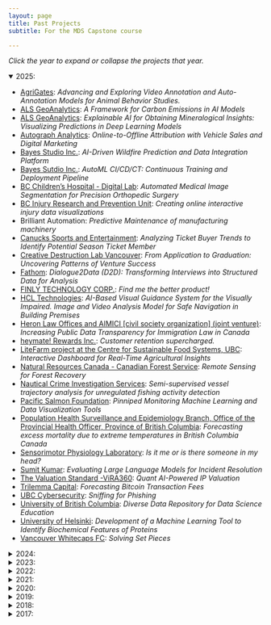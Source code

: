 ```yaml
---
layout: page
title: Past Projects
subtitle: For the MDS Capstone course

---
```


*Click the year to expand or collapse the projects that year.*

<details open>
  <summary>2025:</summary>

<ul>
<li><a href="https://agrigates.io/">AgriGates</a>: <i>Advancing and Exploring Video Annotation and Auto-Annotation Models for Animal Behavior Studies.</i></li>
<li><a href="https://www.alsglobal.com/en/geoanalytics">ALS GeoAnalytics</a>: <i>A Framework for Carbon Emissions in AI Models</i></li>
<li><a href="https://www.alsglobal.com/en/geoanalytics">ALS GeoAnalytics</a>: <i>Explainable AI for Obtaining Mineralogical Insights: Visualizing Predictions in Deep Learning Models</i></li>
<li><a href="https://autographanalytics.com">Autograph Analytics</a>: <i>Online-to-Offline Attribution with Vehicle Sales and Digital Marketing</i></li>
<li><a href="https://bayesstudio.com/">Bayes Studio Inc.</a>: <i>AI-Driven Wildfire Prediction and Data Integration Platform</i></li>
<li><a href="https://bayesstudio.com/">Bayes Sutdio Inc.</a>: <i>AutoML CI/CD/CT: Continuous Training and Deployment Pipeline</i></li>
<li><a href="https://www.digitallab.org/">BC Children’s Hospital - Digital Lab</a>: <i>Automated Medical Image Segmentation for Precision Orthopedic Surgery</i></li>
<li><a href="https://www.injuryresearch.bc.ca/">BC Injury Research and Prevention Unit</a>: <i>Creating online interactive injury data visualizations</i></li>
<li>Brilliant Automation: <i>Predictive Maintenance of manufacturing machinery</i></li>
<li><a href="https://canucks.com">Canucks Sports and Entertainment</a>: <i>Analyzing Ticket Buyer Trends to Identify Potential Season Ticket Member</i></li>
<li><a href="https://creativedestructionlab.com/locations/vancouver/">Creative Destruction Lab Vancouver</a>: <i>From Application to Graduation: Uncovering Patterns of Venture Success</i></li>
<li><a href="https://www.fathomthat.ai/">Fathom</a>: <i>Dialogue2Data (D2D): Transforming Interviews into Structured Data for Analysis</i></li>
<li><a href="https://finlywealth.com">FINLY TECHNOLOGY CORP.</a>: <i>Find me the better product!</i></li>
<li><a href="https://www.hcltech.com">HCL Technologies</a>: <i>AI-Based Visual Guidance System for the Visually Impaired. Image and Video Analysis Model for Safe Navigation in Building Premises</i></li>
<li><a href="https://heronlaw.ca">Heron Law Offices and AIMICI [civil society organization] (joint venture)</a>: <i>Increasing Public Data Transparency for Immigration Law in Canada</i></li>
<li><a href="https://www.heymate.ca">heymate! Rewards Inc.</a>: <i>Customer retention supercharged.</i></li>
<li><a href="https://www.litefarm.org">LiteFarm project at the Centre for Sustainable Food Systems, UBC</a>: <i>Interactive Dashboard for Real-Time Agricultural Insights</i></li>
<li><a href="https://natural-resources.canada.ca/our-natural-resources/forests-forestry/the-canadian-forest-service">Natural Resources Canada - Canadian Forest Service</a>: <i>Remote Sensing for Forest Recovery</i></li>
<li><a href="https://www.ncis-tech.com">Nautical Crime Investigation Services</a>: <i>Semi-supervised vessel trajectory analysis for unregulated fishing activity detection</i></li>
<li><a href="https://www.survivalbottlenecks.ca/">Pacific Salmon Foundation</a>: <i>Pinniped Monitoring Machine Learning and Data Visualization Tools</i></li>
<li><a href="https://www2.gov.bc.ca/gov/content/health/about-bc-s-health-care-system/office-of-the-provincial-health-officer">Population Health Surveillance and Epidemiology Branch, Office of the Provincial Health Officer, Province of British Columbia</a>: <i>Forecasting excess mortality due to extreme temperatures in British Columbia Canada</i></li>
<li><a href="https://kin.educ.ubc.ca/research/neuro-mechanical/sensorimotor-physiology-lab/">Sensorimotor Physiology Laboratory</a>: <i>Is it me or is there someone in my head?</i></li>
<li><a href="https://www.hcltech.com">Sumit Kumar</a>: <i>Evaluating Large Language Models for Incident Resolution</i></li>
<li><a href="https://thevaluationstandard.com">The Valuation Standard -ViRA360</a>: <i>Quant AI-Powered IP Valuation</i></li>
<li><a href="https://www.trilemmacapital.com/">Trilemma Capital</a>: <i>Forecasting Bitcoin Transaction Fees</i></li>
<li><a href="https://privacymatters.ubc.ca">UBC Cybersecurity</a>: <i>Sniffing for Phishing</i></li>
<li><a href="https://katieburak.github.io/">University of British Columbia</a>: <i>Diverse Data Repository for Data Science Education</i></li>
<li><a href="https://www.helsinki.fi/en/researchgroups/systems-pharmacology">University of Helsinki</a>: <i>Development of a Machine Learning Tool to Identify Biochemical Features of Proteins</i></li>
<li><a href="https://www.whitecapsfc.com/">Vancouver Whitecaps FC</a>: <i>Solving Set Pieces</i></li>
</ul>
</details>

<details>
  <summary>2024:</summary>

<ul>
<li><a href="https://goldspot.ca/">ALS GoldSpot Discoveries Ltd.</a>: <i>Towards Decentralized Training of Machine Learning Models for Bone Cancer Detection</i></li>
<li><a href="http://www.analytika.ca/">Analytika</a>: <i>Production Line Robotics Arms Vision Recognition</i></li>
<li><a href="https://www.autozen.com/">Autozen Technology</a>: <i>Autozen Recommendation Engine</i></li>
<li><a href="https://ww2.jeppesen.com/digital-aviation-analytics/">Boeing Digital Solutions, Inc. d/b/a Jeppesen</a>: <i>Navigation Chart Change Detection</i></li>
<li><a href="https://www.nhl.com/canucks/">Canucks Sports & Entertainment</a>: <i>Ticket Pricing Analysis of the Vancouver Canucks</i></li>
<li><a href="https://coru.oceans.ubc.ca/">Changing Ocean Research Unit, Institute for the Oceans and Fisheries, UBC</a>: <i>Can you afford sustainable seafood in the future under climate change?</i></li>
<li><a href="https://faberconnect.com/">Faber Connect</a>: <i>Predicting No-Shows and Job Success in Construction</i></li>
<li><a href="https://www.illuminex.ai/">Illuminex AI</a>: <i>Airfield hazards: bird tracking at airports</i></li>
<li><a href="https://impact.canada.ca/en">Impact Canada (Impact and Innovation Unit, Privy Council Office)</a>: <i>Measuring innovation through knowledge production</i></li>
<li><a href="https://ubcfarm.ubc.ca/csfs-research/litefarm/">Litefarm / University of British Columbia</a>: <i>Leveraging data science for agricultural carbon and biodiversity outcomes</i></li>
<li><a href="http://www.riotinto.com/">Rio Tinto Exploration</a>: <i>FaultSENS</i></li>
<li><a href="http://www.riotinto.com/">Rio Tinto Exploration</a>: <i>Project DrillSense</i></li>
<li><a href="https://www.therocketbrew.com/">Rocketbrew</a>: <i>Generative AI Icebreaker - Wildcard Clickbait 🃏</i></li>
<li><a href="https://www.srk.com/">SRK Consulting (Canada) Inc.</a>: <i>Benchmarking tailings facility risks</i></li>
<li><a href="https://www.srk.com/">SRK Consulting (Canada) Inc.</a>: <i>Developing novel methods for liquefaction prediction</i></li>
<li>Seahorse Strategies: <i>UBC Stock Portfolio Allocation Formula</i></li>
<li><a href="https://www.theside.ca/">Side.</a>: <i>AI-Driven Real Estate Insights: Revolutionizing Pre-Construction Sales</i></li>
<li><a href="https://sogdatacentre.ca/">Strait of Georgia Data Center</a>: <i>Survival Analysis System for Salmon in the Salish Sea</i></li>
<li><a href="https://www.triumf.ca/">TRIUMF</a> and <a href="https://www.ubc.ca/">UBC</a>: <i>AI CALRICH</i></li>
<li><a href="https://www.ubc.ca/">University of British Columbia</a>: <i>Checklists and LLM prompts for efficient and effective test creation in data analysis</i></li>
<li><a href="https://www.whitecapsfc.com/">Vancouver Whitecaps Football Club</a>: <i>The Global Game: Ranking Soccer Clubs Worldwide</i></li>
<li><a href="https://www.whitecapsfc.com/">Vancouver Whitecaps Football Club</a>: <i>Predicting Physical Performance of Football Players</i></li>
<li><a href="https://www.westlandinsurance.ca/">Westland Insurance</a>: <i>Augmenting Customer Retention Modelling with NLP Feature Engineering</i></li>
</ul>
</details>

<details>
  <summary>2023:</summary>

<ul>
<li><a href="https://www.autozen.com/">Autozen Technology</a>: <i>Autozen Valuation Guru</i></li>
<li><a href="https://bgcengineering.ca/">BGC Engineering Inc.</a>: <i>Predicting the largest floods in Canadian rivers</i></li>
<li><a href="https://www.reliance-foundry.com/">Citysage for Reliance Foundry</a>: <i>Noise Pollution: Spatial modelling and visualization of urban sound levels</i></li>
<li><a href="https://cymaxgroup.com/">Cymax Group Technologies</a>: <i>Product Knowledge Graph</i></li>
<li><a href="https://www.eoas.ubc.ca/">EOAS department, UBC Faculty of Science</a>: <i>Data Science for polar ice core climate reconstructions</i></li>
<li><a href="https://goldspot.ca/">ALS GoldSpot Discoveries Ltd.</a>: <i>A Study on the Effects of Representation Bias on AI Performance and Methods of Mitigating it</i></li>
<li><a href="https://www.icbc.com/Pages/default.aspx">Insurance Corporation of BC</a>: <i>Image Recognition of Vehicle Odometer Readings</i></li>
<li><a href="https://www.neotomadb.org/">Neotoma Paleoecology Database(University of Wisconsin – Madison)</a>: <i>Finding Fossils in the Literature</i></li>
<li><a href="https://www.olyns.com/">Olyns</a>: <i>The Price Is Right!</i></li>
<li><a href="http://www.riotinto.com/">Rio Tinto Exploration</a>: <i>Clean sat</i></li>
<li><a href="https://www.seaspancorp.com/">Seaspan Corporation</a>: <i>Development of operation and maintenance analytics platform for container ships</i></li>
<li><a href="https://sitewise.com/">Sitewise Analytics</a>: <i>Restaurant Segmentation Analysis</i></li>
<li><a href="https://www.slalom.com/">Slalom Consulting</a>: <i>Power Price Prediction - a short-term forecast</i></li>
<li><a href="https://www.triumf.ca/">TRIUMF</a> and <a href="https://www.ubc.ca/">UBC</a>: <i>CALORICH AI</i></li>
<li><a href="https://www.trustingpixels.com/">Trusting Pixels Inc.</a>: <i>Compressed Softening Filter Detection</i></li>
<li><a href="https://digem.med.ubc.ca/">UBC Digital Emergency Medicine</a>: <i>Predictive analytics to support HLBC 8-1-1 and HEiDi triage</i></li>
<li><a href="https://www.whitecapsfc.com/">Vancouver Whitecaps Football Club</a>: <i>Finding Football Talent with Wearable Technology Using PlayerMaker sensors to understand academy player performance</i></li>
<li><a href="https://www.whitecapsfc.com/">Vancouver Whitecaps Football Club</a>: <i>Terrific Touch</i></li>
<li><a href="https://www.westlandinsurance.ca/">Westland Insurance</a>: <i>Predicting Customer Conversion</i></li>
<li><a href="https://www.adolus.com/">aDolus Inc</a>: <i>Can AI spot risky software in critical infrastructue?</i></li>
</ul>

</details>

<details>
  <summary>2022:</summary>

<ul>
<li><a href="https://pair.ubc.ca/surveys/canadian-campus-wellbeing-survey/">Canadian Campus Wellbeing Survey/UBC</a>: <i>Impact of COVID-19 on student mental health: Lessons from the CCWS</i></li>
<li><a href="https://corporatefinanceinstitute.com/">Corporate Finance Institute Education Inc.</a>: <i>Recency, Frequency, and Monetary Value Analysis</i></li>
<li><a href="https://corporatefinanceinstitute.com/">Corporate Finance Institute Education Inc.</a>: <i>Sales Forecasting</i></li>
<li><a href="https://www.defined.fi/">Defined Finance Ltd.</a>: <i>DeFi Dashboard: Follow and Forecast the Money</i></li>
<li><a href="https://www.glentel.com/home">Glentel</a>: <i>Practical people analytics for predicting retention</i></li>
<li><a href="https://www.glentel.com/home">Glentel</a>: <i>Practical people analytics for predicting employee performance</i></li>
<li><a href="https://goldspot.ca/">ALS GoldSpot Discoveries Ltd.</a>: <i>Detection and Mitigation of Data Drift and Model Decay</i></li>
<li><a href="https://goldspot.ca/">ALS GoldSpot Discoveries Ltd.</a>: <i>Panorama stitching of core-photos</i></li>
<li><a href="https://www.olyns.com/">Olyns</a>: <i>Prune CNN models to help people go green</i></li>
<li><a href="https://www.oraq.ai/">OraQ AI</a>: <i>Using NLP to untangle the complex web of dental conditions</i></li>
<li><a href="http://www.bccdc.ca/our-services/programs/population-public-health-surveillance">Population Health Surveillance and Epidemiology</a>: <i>BC Chronic Disease Visualization and Trend Analysis with R Shiny</i></li>
<li><a href="https://www.reliance-foundry.com/">Reliance Foundry Co. Ltd.</a>: <i>LiDAR object detection and classification for cities</i></li>
<li><a href="https://www.riversol.com/">Riversol Skincare Solutions Inc</a>: <i>Forecasting the success of online lead generation</i></li>
<li><a href="https://www.therocketbrew.com/">Rocketbrew Inc.</a>: <i>Creating (figurative) ecommerce shopping aisles with ML 🛒🛒🛒</i></li>
<li>Seahorse Strategies: <i>Data Analytics for Stock Market Trading</i></li>
<li><a href="https://simpl.mech.ubc.ca/">Sensing in Biomechanical Processes Lab (SimPL)</a>: <i>Towards a simplified method for video confirmation of head impact events in contact sports</i></li>
<li><a href="https://kin.educ.ubc.ca/research/neuro-mechanical/sensorimotor-physiology-lab/">Sensorimotor Physiology Laboratory</a>: <i>Decomposition of muscle activity for sensorimotor neuroscience</i></li>
<li><a href="https://sitewise.com/">Sitewise Analytics</a>: <i>Determining Restaurant Sales Performance Drivers through Feature Selection</i></li>
<li><a href="https://www.suncor.com/">Suncor Energy Inc.</a>: <i>Modelling Heat Exchanger Units to Optimize Cleaning Schedules</i></li>
<li><a href="https://www.triumf.ca/">TRIUMF</a>: <i>RICH AI</i></li>
<li><a href="https://www.trustingpixels.com/">Trusting Pixels Inc.</a>: <i>IMAGE COMPARISON ANALYSIS</i></li>
<li><a href="https://www.trustingpixels.com/">Trusting Pixels Inc.</a>: <i>PHOTO WITHIN PHOTO DETECTION</i></li>
<li><a href="https://awp.landfood.ubc.ca/">UBC Animal Welfare Program</a>: <i>Cow bonds: Visualizing and assessing changes in the social networks of dairy cows</i></li>
<li><a href="https://www.sauder.ubc.ca">UBC Sauder</a> and <a href="https://teejlab.com/">TeejLab</a>: <i>An Analytical Framework for Quantifying API Risks</i></li>
<li><a href="https://www.whitecapsfc.com/">Vancouver Whitecaps Football Club</a>: <i>Passing Perfection - Using Optical Tracking and Event Data to Evaluate MLS Player’s Passing Tendencies</i></li>
<li><a href="https://www.whitecapsfc.com/">Vancouver Whitecaps Football Club</a>: <i>Disruptive Defending - Using Optical Tracking and Event Data to Evaluate MLS Players’ Defensive Performance</i></li>
<li><a href="https://www.viewpoint.ai/">Viewpoint AI</a>: <i>Life Decision Support: Choose your best career path</i></li>
<li><a href="https://www.westlandinsurance.ca/">Westland Insurance</a>: <i>Predicting Customer Retention</i></li>
<li><a href="https://www.worldbank.org/en/home">World Bank</a>: <i>How quickly can South Asia transition to a green economy?</i></li>
</ul>

</details>

<details>
  <summary>2021:</summary>

<ul>
<li><a href="http://www.analytika.ca/">Analytika</a>: <i>Transforming Customer Experiences</i></li>
<li><a href="https://www.bccsu.ca/">BC Centre on Substance Use</a>: <i>Using data science to identify and visualize novel compounds in illicit drug checking samples</i></li>
<li><a href="http://www2.gov.bc.ca/gov/content/data/about-data-management/bc-stats">BC Stats</a>: <i>Understanding voting method choices in the 2020 BC General Election</i></li>
<li><a href="https://www.bci.ca/">British Columbia Investment Management Corporation (BCI)</a>: <i>What Can SEC 10-K Textual Disclosures Tell Us About a Firm’s Earnings Quality and Future Stock Returns?</i></li>
<li>Canada Web Analytics Team: <i>Determining the Use Cases Across Data Science Sub-Fields for the Government of Canada&#39;s Web Analytics Operations</i></li>
<li><a href="https://www.cenovus.com/">Cenovus</a>: <i>Using Time Series Temperature Data to Determine Well Productivity</i></li>
<li><a href="https://core.ubc.ca/">Collaboration for Outcomes Research and Evaluation (CORE)</a>: <i>Data science and health outcomes research</i></li>
<li><a href="https://www.dialpad.com/">Dialpad</a>: <i>Detecting Emerging Topics, Trends and Anomalies from Call Center Transcripts</i></li>
<li><a href="https://www.dialpad.com/">Dialpad</a>: <i>Understanding &amp; Predicting Customer Satisfaction Using Vocal Features</i></li>
<li><a href="https://www.vchri.ca/">Gerontology and Diabetes Research Laboratory (GDRL)</a>: <i>Machine Learning Approaches to: 1. Diagnosing Lipohypertrophy at the bedside, and 2. Falls Prediction in Long Term Care</i></li>
<li><a href="https://www.glentel.com/home">Glentel</a>: <i>People Analytics</i></li>
<li><a href="https://goldspot.ca/">ALS GoldSpot Discoveries Ltd.</a>: <i>Automated drill core logging through the lens of Machine learning and Deep learning</i></li>
<li><a href="https://www.hootsuite.com/">Hootsuite</a>: <i>Customer Segmentation using Hootsuite Product Usage Data</i></li>
<li><a href="https://www.newsly.me/">Newsly</a>: <i>Audio listening preferences</i></li>
<li><a href="https://www.orbis.com/ca/institutional/home">Orbis Investments</a>: <i>Earning Calls Deception Analysis</i></li>
<li><a href="https://www.paybyphone.com/">PayByPhone</a>: <i>Anomaly Detection</i></li>
<li><a href="https://www.properly.ca/">Properly Inc</a>: <i>Image Processing: Quantifying The Home Condition From Property Images</i></li>
<li><a href="https://www.realtor.com/">Realtor.com</a>: <i>Identifying real estate investment opportunities using Machine Learning</i></li>
<li><a href="https://www.realtor.com/">Realtor.com</a>: <i>Will they or won&#39;t they? Return user prediction</i></li>
<li><a href="http://simpl.mech.ubc.ca/">Sensing in Biomechanical Processes Lab (SimPL)</a>: <i>Extracting and visualizing the human brain state using EEG data</i></li>
<li>UBC Cybersecurity Group: <i>Defend UBC</i></li>
<li><a href="https://www.whitecapsfc.com/">Vancouver Whitecaps Football Club</a>: <i>Football Fortune Telling: Predicting MLS Performance</i></li>
<li><a href="https://www.whitecapsfc.com/">Vancouver Whitecaps Football Club</a>: <i>Match Fit – Using Optical Tracking Data to Evaluate MLS Players’ Power, Fitness &amp; Fatigue</i></li>
<li><a href="https://www.adolus.com/">aDolus Inc</a>: <i>Software File Clustering (What is this file?)</i></li>
</ul>

</details>

<details>
  <summary>2020:</summary>

<ul>
<li><a href="https://www.adolus.com/">aDolus</a>: <i>Unearthing Hidden Vulnerabilities in Mission Critical Software</i></li>
<li><a href="http://www.analytika.ca/">Analytika</a>: <i>Smart Agriculture</i></li>
<li><a href="http://www.analytika.ca/">Analytika</a>: <i>Wells Timelines</i></li>
<li><a href="http://www2.gov.bc.ca/gov/content/data/about-data-management/bc-stats">BC Stats</a>: <i>Text Analytics: Quantifying the Responses to Open-Ended Survey Questions</i></li>
<li><a href="https://bgcengineering.ca/">BGC Engineering</a>: <i>Automated Tailings Dam Detection from Satellite Data</i></li>
<li><a href="https://bgcengineering.ca/">BGC Engineering</a>: <i>Data Driven Flood Forecasting</i></li>
<li><a href="https://www.playbiba.com/">Biba Ventures</a>: <i>Using Machine Learning to Predict Playground Usage Across the Continent</i></li>
<li><a href="https://deetken.com/">The Deetken Group</a>: <i>Forecasting the Evolution of Vancouver&#39;s Business Landscape</i> </li>
<li><a href="https://www.ecomm911.ca/">E-Comm 911</a>: <i>Natural language processing to help save lives and protect property</i></li>
<li><a href="http://www.glentel.com/home">Glentel</a>: <i>Making sense of people data</i></li>
<li><a href="https://goldspot.ca/">ALS GoldSpot Discoveries Ltd.</a>: <i>Core Photo Analysis</i></li>
<li><a href="https://mdacorporation.com/">MDA</a>: <i>Image Captioning of Overhead Earth Observation Imagery</i></li>
<li><a href="https://www.merchantgrowth.com/">Merchant Growth</a>: <i>Merchant Score: Intelligent Credit Decisioning For Risk Management</i></li>
<li><a href="https://www.paybyphone.com/">PayByPhone</a>: <i>Crowdsourced parking locations</i></li>
<li><a href="https://www.realtor.com/">Realtor.com</a>: <i>Photo-realistic Neighborhood Image Synthesis</i></li>
<li><a href="https://www.riversol.com/">Riversol Skincare Solutions</a>: <i>E-commerce domination in highly competitive markets driven by data science</i></li>
<li>Seahorse Strategies: <i>Seahorse Momentum Indicator</i></li>
<li><a href="https://www.translink.ca/">TransLink</a>: <i>Vision over Transit Incidents &amp; Claims</i></li>
<li><a href="https://www.translink.ca/">TransLink</a>: <i>Understanding Bus Delay in Metro Vancouver</i></li>
<li><a href="https://www.translink.ca/">TransLink</a>: <i>Optimizing Transit Stops</i></li>
<li><a href="https://www.urbanlogiq.com/">UrbanLogiq</a>: <i>Analysis of Connected Vehicle Driving Behaviour as a Predictor of Accidents</i></li>
<li><a href="https://www.urbanlogiq.com/">UrbanLogiq</a>: <i>Contextual analysis of amenity gaps in at-risk communities</i></li>
<li><a href="https://www.whitecapsfc.com/">Vancouver Whitecaps Football Club</a>: <i>Modelling the Physical Performances of the Vancouver Whitecaps</i></li>
<li><a href="https://www.whitecapsfc.com/">Vancouver Whitecaps Football Club</a>: <i>Understanding Players&#39; Offensive and Defensive Performance in Major League Soccer</i></li>
</ul>

</details>

<details>
  <summary>2019:</summary>

<ul>
<li><a href="http://www2.gov.bc.ca/gov/content/data/about-data-management/bc-stats">BC Stats</a>: <i>Quantifying the Responses to Open-Ended Survey Questions</i></li>
<li><a href="https://bgcengineering.ca/">BGC Engineering</a>: <i>Automated Landslide Detection and Delineation from Digital Terrain Data</i>               </li>
<li><a href="http://www.bcmea.com/">British Columbia Maritime Employers Association</a>: <i>Improving Labour Forecasting to Promote the Competitiveness of BC Ports</i></li>
<li><a href="https://www.ecomm911.ca/">E-Comm 911</a>: <i>Predictive Staffing Model to Help Save Life and Protect Property</i></li>
<li><a href="https://www.freshprep.ca/">Fresh Prep</a>: <i>Forecasting Meal Kit Orders</i></li>
<li><a href="https://www.sauder.ubc.ca/Faculty/Divisions/Management_Information_Systems_Division">Management Information Systems Group, UBC Sauder School of Business</a>: <i>Extracting a Corporate Social Network from SEC Filings</i></li>
<li><a href="https://mineraiferquebec.com/?lang=en">Minerai de fer Québec / Quebec Iron Ore</a>: <i>Image recognition of rock types for identification of rock formations</i></li>
<li><a href="https://mineraiferquebec.com/?lang=en">Minerai de fer Québec / Quebec Iron Ore</a>: <i>Predicting geological properties from drill metrics to predict rock composition</i></li>
<li><a href="http://www.providencehealthcare.org/">Providence Health Care</a>: <i>Forecasting of Staffing Needs</i></li>
<li><a href="https://qxmd.com/">QxMD</a>: <i>Generate cross-product recommendations to help get medical research adopted in clinical practice</i></li>
<li><a href="https://qxmd.com/">QxMD</a>: <i>Match real-time news stories with medical research literature</i></li>
<li><a href="https://www.rstudio.com/">RStudio</a>: <i>What the Git Is Going On Here!?</i></li>
<li><a href="https://www.realtor.com/">Realtor.com</a>: <i>Estimate the Value of Key Local attributes used in buying decisions</i></li>
<li>Seahorse Strategies: <i>Predicting the Stock Market</i></li>
<li><a href="https://www.triumf.ca/">TRIUMF</a>: <i>π-e-μ AI</i></li>
<li><a href="https://teejlab.com/">TeejLab</a>: <i>Technical Legal Risk Assessment for Data Services</i></li>
<li><a href="http://www.tetrad.com/">Tetrad</a>: <i>Understanding Restaurant Sales</i></li>
<li><a href="https://www.urbanlogiq.com/">UrbanLogiq</a>: <i>Indicators of Crash Severity</i></li>
</ul>


</details>

<details>
  <summary>2018:</summary>

<ul>
<li><a href="http://www2.gov.bc.ca/gov/content/data/about-data-management/bc-stats">BC Stats</a>: <i>Discovering thematic categories from survey comments</i></li>
<li><a href="https://bgcengineering.ca/">BGC Engineering</a>: <i>Anomaly detection and flood forecasting using real-time hydrometric data</i></li>
<li><a href="https://www.destinationbc.ca/">Destination BC</a>: <i>Predicting conversion rates for tourism advertisements on Facebook and Instagram</i></li>
<li><a href="https://www.finn.ai/">Finn AI</a>: <i>Evaluating a Natural Language Processing Pipeline for Chatbots</i></li>
<li><a href="https://www.microsoft.com/">Microsoft MSN</a>: <i>Web traffic prediction for msn.com</i></li>
<li><a href="https://www.sap.com/">SAP</a> and <a href="https://teejlab.com/">Teejlab</a>: <i>Automated Legal Risk Assessment on Web Service License Changes</i></li>
<li><a href="http://semios.com/">Semios</a>: <i>Binary Classification of Leaf Wetness Using Sensor Data</i></li>
<li><a href="https://www.thinkific.com/">Thinkific</a>: <i>Success in online learning: recommending actions to course creators</i></li>
<li><a href="https://unbounce.com">Unbounce</a>: <i>Using survival analysis to finding leading indicators of customer churn</i></li>
<li><a href="https://qxmd.com/">QxMD</a>: <i>Building a Recommendation System for Medical Research Papers</i></li>
<li><a href="http://www.sauder.ubc.ca/">UBC Sauder School of Business</a>: <i>Extracting features from financial documents for predicting firm performance</i></li>
<li><a href="https://www.visier.com/">Visier</a>: <i>Automated Human Resources Insight Discovery</i></li>
</ul>

</details>

<details>
  <summary>2017:</summary>

<ul>
<li><a href="http://www2.gov.bc.ca/gov/content/data/about-data-management/bc-stats">BC Stats</a>: <i>Empowering employee engagement through AI</i></li>
<li><a href="https://www.translink.ca/en/About-Us/Corporate-Overview/Operating-Companies/CMBC.aspx">Coast Mountain Bus Company</a>: <i>Forecasting Transit Schedules and Congestion Areas</i></li>
<li><a href="http://www.riotinto.com/">Rio Tinto</a>: <i>Tools for Analyzing Mining Drill Data</i></li>
<li><a href="http://ctlt.ubc.ca/">UBC CTLT</a>: <a href="https://ubc-mds.github.io/2018-01-01-CTLT-capstone/"><i>edXvis: Interactive Visualization of Student    Engagement with edX MOOCs</i></a></li>
<li><a href="https://unbounce.com/">Unbounce</a>: <i>Unbounce Community Forum Analysis</i></li>
</ul>

</details>
